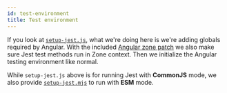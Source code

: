 ```yaml
---
id: test-environment
title: Test environment
---
```


If you look at [`setup-jest.js`](https://github.com/thymikee/jest-preset-angular/blob/main/setup-jest.js),
what we're doing here is we're adding globals required by Angular. With the included [Angular zone patch](https://github.com/angular/angular/tree/main/packages/zone.js)
we also make sure Jest test methods run in Zone context. Then we initialize the Angular testing environment like normal.

While `setup-jest.js` above is for running Jest with **CommonJS** mode, we also provide [`setup-jest.mjs`](https://github.com/thymikee/jest-preset-angular/blob/main/setup-jest.mjs)
to run with **ESM** mode.
